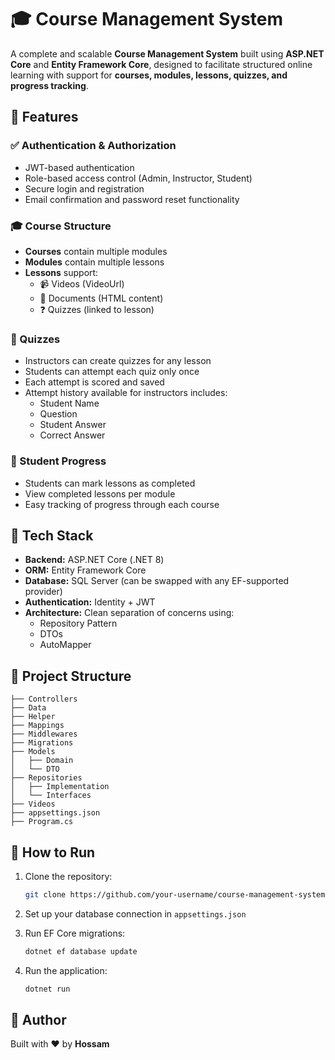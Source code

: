 # 🎓 Course Management System

A complete and scalable **Course Management System** built using **ASP.NET Core** and **Entity Framework Core**, designed to facilitate structured online learning with support for **courses, modules, lessons, quizzes, and progress tracking**.

## 📌 Features

### ✅ Authentication & Authorization
- JWT-based authentication
- Role-based access control (Admin, Instructor, Student)
- Secure login and registration
- Email confirmation and password reset functionality

### 🎓 Course Structure
- **Courses** contain multiple modules
- **Modules** contain multiple lessons
- **Lessons** support:
  - 📹 Videos (VideoUrl)
  - 📄 Documents (HTML content)
  - ❓ Quizzes (linked to lesson)

### 📝 Quizzes
- Instructors can create quizzes for any lesson
- Students can attempt each quiz only once
- Each attempt is scored and saved
- Attempt history available for instructors includes:
  - Student Name
  - Question
  - Student Answer
  - Correct Answer

### 🧠 Student Progress
- Students can mark lessons as completed
- View completed lessons per module
- Easy tracking of progress through each course

## 🧱 Tech Stack

- **Backend:** ASP.NET Core (.NET 8)
- **ORM:** Entity Framework Core
- **Database:** SQL Server (can be swapped with any EF-supported provider)
- **Authentication:** Identity + JWT
- **Architecture:** Clean separation of concerns using:
  - Repository Pattern
  - DTOs
  - AutoMapper
    
## 📂 Project Structure

```
├── Controllers
├── Data
├── Helper
├── Mappings
├── Middlewares
├── Migrations
├── Models
│   ├── Domain
│   └── DTO
├── Repositories
│   ├── Implementation
│   └── Interfaces
├── Videos
├── appsettings.json
├── Program.cs
```

## 🚀 How to Run

1. Clone the repository:
   ```bash
   git clone https://github.com/your-username/course-management-system.git
   ```

2. Set up your database connection in `appsettings.json`

3. Run EF Core migrations:
   ```bash
   dotnet ef database update
   ```

4. Run the application:
   ```bash
   dotnet run
   ```

## 🙌 Author

Built with ❤️ by **Hossam**  
